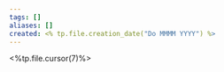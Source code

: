 ```yaml
---
tags: []
aliases: []
created: <% tp.file.creation_date("Do MMMM YYYY") %>
---
```


<%tp.file.cursor(7)%>